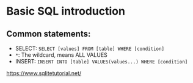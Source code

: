 # Basic SQL introduction

## Common statements:
- SELECT: `SELECT [values] FROM [table] WHERE [condition]`
- `*`: The wildcard, means ALL VALUES
- INSERT: `INSERT INTO [table] VALUES(values...) WHERE [condition]`

https://www.sqlitetutorial.net/